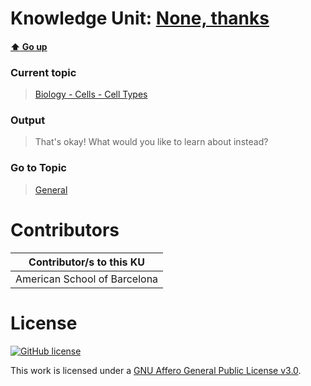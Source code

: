 # Knowledge Unit: [None, thanks](../../knowledge_units/biology-cells-cell-types/none-thanks.md)

#### [:arrow_up: Go up](../../topics/biology-cells-cell-types.md)
### Current topic
> [Biology - Cells - Cell Types](../../topics/biology-cells-cell-types.md)
### Output
> That&#039;s okay! What would you like to learn about instead?
### Go to Topic
> [General](../../topics/general.md)


# Contributors

| Contributor/s to this KU |
| - | 
| American School of Barcelona |

# License
[![GitHub license](https://img.shields.io/github/license/inbrainz/cerebro)](https://github.com/inbrainz/cerebro/blob/master/LICENSE)

This work is licensed under a [GNU Affero General Public License v3.0](https://www.gnu.org/licenses/agpl-3.0.txt).